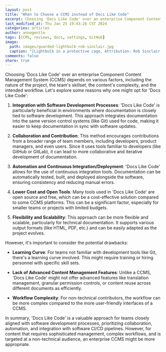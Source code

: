 ```yaml
---
layout: post
title: "When to Choose a CCMS instead of Docs Like Code"
excerpt: Choosing 'Docs Like Code' over an enterprise Component Content Management System (CCMS) depends on various factors, including the nature of the project, the team's skillset, the content's complexity, and the intended workflow.
last_modified_at: Thu Jan 25 19:43:26 CST 2024
categories: articles
author: annegentle
tags: [CCMS, reviews, docs, settings, GitHub]
image:
  path: images/guarded-lightbulb-rob-sinclair.jpg
  caption: "[Lightbulb in a protective cage, Attribution: Rob Sinclair.)"
comments: false
share: true
---
```

Choosing 'Docs Like Code' over an enterprise Component Content Management System (CCMS) depends on various factors, including the nature of the project, the team's skillset, the content's complexity, and the intended workflow. Let's explore some reasons why one might opt for 'Docs Like Code':

1. **Integration with Software Development Processes**: 'Docs Like Code' is particularly beneficial in environments where documentation is closely tied to software development. This approach integrates documentation into the same version control systems (like Git) used for code, making it easier to keep documentation in sync with software updates.

2. **Collaboration and Contribution**: This method encourages contributions from a broader range of team members, including developers, product managers, and even users. Since it uses tools familiar to developers (like GitHub or GitLab), it can lead to more collaborative and iterative development of documentation.

3. **Automation and Continuous Integration/Deployment**: 'Docs Like Code' allows for the use of continuous integration tools. Documentation can be automatically tested, built, and deployed alongside the software, ensuring consistency and reducing manual errors.

4. **Lower Cost and Open Tools**: Many tools used in 'Docs Like Code' are open source and free, which can be a cost-effective solution compared to some CCMS platforms. This can be a significant factor, especially for smaller teams or projects with limited budgets.

5. **Flexibility and Scalability**: This approach can be more flexible and scalable, particularly for technical documentation. It supports various output formats (like HTML, PDF, etc.) and can be easily adapted as the project evolves.

However, it's important to consider the potential drawbacks:

- **Learning Curve**: For teams not familiar with development tools like Git, there's a learning curve involved. This might require training or hiring personnel with specific skill sets.
  
- **Lack of Advanced Content Management Features**: Unlike a CCMS, 'Docs Like Code' might not offer advanced features like translation management, granular permission controls, or content reuse across different documents as efficiently.

- **Workflow Complexity**: For non-technical contributors, the workflow can be more complex compared to the more user-friendly interfaces of a CCMS.

In summary, 'Docs Like Code' is a valuable approach for teams closely aligned with software development processes, prioritizing collaboration, automation, and integration with software CI/CD pipelines. However, for content that requires sophisticated management, complex workflows, and is targeted at a non-technical audience, an enterprise CCMS might be more appropriate.